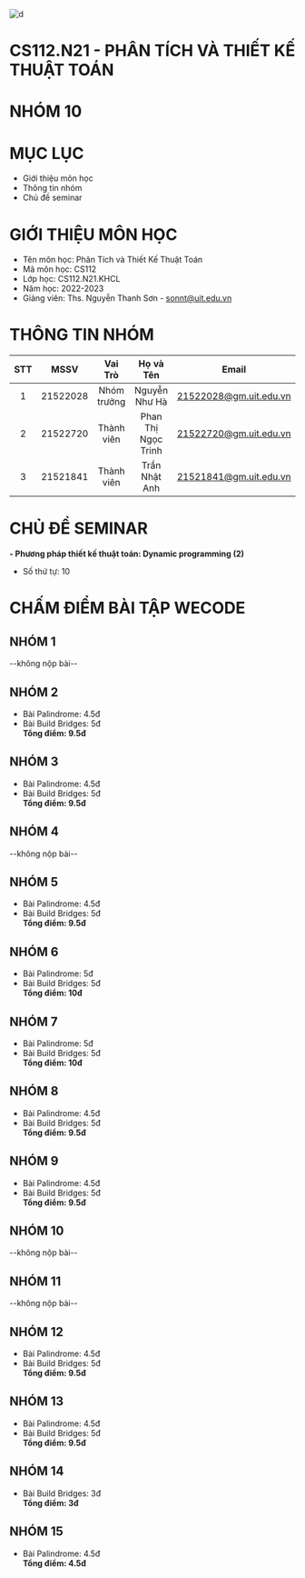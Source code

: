 ![d](https://user-images.githubusercontent.com/94069476/229721642-dd60c446-cc54-4044-8289-b245af688e81.png)

# CS112.N21 - PHÂN TÍCH VÀ THIẾT KẾ THUẬT TOÁN 
# NHÓM 10 #
# MỤC LỤC #
- Giới thiệu môn học
- Thông tin nhóm
- Chủ đề seminar
# GIỚI THIỆU MÔN HỌC #
- Tên môn học: Phân Tích và Thiết Kế Thuật Toán
- Mã môn học: CS112
- Lớp học: CS112.N21.KHCL
- Năm học: 2022-2023
- Giảng viên: Ths. Nguyễn Thanh Sơn - sonnt@uit.edu.vn
# THÔNG TIN NHÓM
| STT |   MSSV   |   Vai Trò   |      Họ và Tên      |          Email         |
|:---:|:--------:|:-----------:|:-------------------:|:----------------------:|
| 1   | 21522028 | Nhóm trưởng | Nguyễn Như Hà       | 21522028@gm.uit.edu.vn |
| 2   | 21522720 | Thành viên  | Phan Thị Ngọc Trinh | 21522720@gm.uit.edu.vn |
| 3   | 21521841 | Thành viên  | Trần Nhật Anh       | 21521841@gm.uit.edu.vn |

# CHỦ ĐỀ SEMINAR
**- Phương pháp thiết kế thuật toán: Dynamic programming (2)**
- Số thứ tự: 10
# CHẤM ĐIỂM BÀI TẬP WECODE
## NHÓM 1
--không nộp bài--
## NHÓM 2
- Bài Palindrome: 4.5đ
- Bài Build Bridges: 5đ  
  **Tổng điểm: 9.5đ**
## NHÓM 3
- Bài Palindrome: 4.5đ
- Bài Build Bridges: 5đ  
  **Tổng điểm: 9.5đ**
## NHÓM 4 
--không nộp bài--
## NHÓM 5
- Bài Palindrome: 4.5đ
- Bài Build Bridges: 5đ  
  **Tổng điểm: 9.5đ**
## NHÓM 6
- Bài Palindrome: 5đ
- Bài Build Bridges: 5đ  
  **Tổng điểm: 10đ**
## NHÓM 7
- Bài Palindrome: 5đ
- Bài Build Bridges: 5đ  
  **Tổng điểm: 10đ**
## NHÓM 8
- Bài Palindrome: 4.5đ
- Bài Build Bridges: 5đ  
  **Tổng điểm: 9.5đ**
## NHÓM 9
- Bài Palindrome: 4.5đ
- Bài Build Bridges: 5đ  
  **Tổng điểm: 9.5đ**
## NHÓM 10
--không nộp bài--
## NHÓM 11
--không nộp bài--
## NHÓM 12
- Bài Palindrome: 4.5đ
- Bài Build Bridges: 5đ  
  **Tổng điểm: 9.5đ**
## NHÓM 13
- Bài Palindrome: 4.5đ
- Bài Build Bridges: 5đ  
  **Tổng điểm: 9.5đ**
## NHÓM 14
- Bài Build Bridges: 3đ  
  **Tổng điểm: 3đ**
## NHÓM 15
- Bài Palindrome: 4.5đ  
  **Tổng điểm: 4.5đ**

